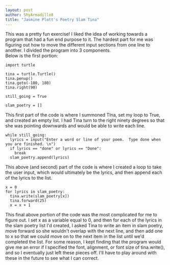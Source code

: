 ```yaml
---
layout: post
author: ShyArmadillo8
title: "Jasmine Plott's Poetry Slam Tina"
---
```


This was a pretty fun exercise! I liked the idea of working towards a program that had a fun end purpose to it.  The hardest part for
me was figuring out how to move the different input sections from one line to another.  I divided the program into 3 components.  
Below is the first portion:

```
import turtle

tina = turtle.Turtle()
tina.penup()
tina.goto(-180, 180)
tina.right(90)

still_going = True

slam_poetry = []
```

This first part of the code is where I summoned TIna, set my loop to True, and created an empty list. I had Tina turn to the right 
ninety degrees so that she was pointing downwards and would be able to write each line.

```
while still_going:
  lyrics = input("Enter a word or line of your poem.  Type done when you are finished. \n")
  if lyrics == "done" or lyrics == "Done":
    break
  slam_poetry.append(lyrics)
```

This above (and second) part of the code is where I created a loop to take the user input, which would ultimately be the lyrics, and then append each
of the lyrics to the list.

```
x = 0
for lyrics in slam_poetry:
  tina.write(slam_poetry[x])
  tina.forward(25)
  x = x + 1
```
  
This final above portion of the code was the most complicated for me to figure out.  I set x as a variable equal to 0, and then for each
of the lyrics in the slam poetry list I'd created, I asked Tina to write an item in slam poetry, move forward so she wouldn't overlap
with the next line, and then add one to x so that we could move on to the next item in the list until we'd completed the list.  For 
some reason, I kept finding that the program would give me an error if I specified the font, alignment, or font size of tina.write(),
and so I eventually just left these pieces off.  I'll have to play around with these in the future to see what I can correct.
